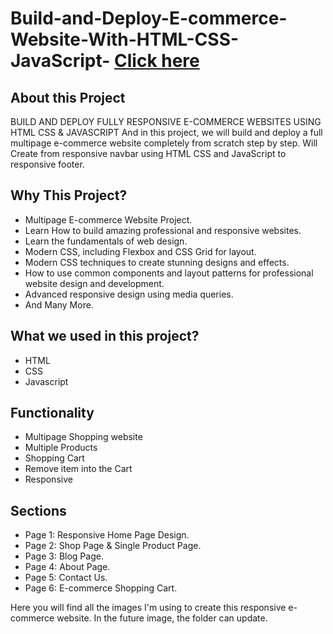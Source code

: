 # Build-and-Deploy-E-commerce-Website-With-HTML-CSS-JavaScript- [Click here ](https://lovely-bavarois-e53407.netlify.app/)
## About this Project
 BUILD AND DEPLOY FULLY RESPONSIVE E-COMMERCE WEBSITES USING HTML CSS & JAVASCRIPT And in this project, we will build and deploy a full multipage e-commerce website completely from scratch step by step. Will Create from responsive navbar using HTML CSS and JavaScript to responsive footer.
## Why This Project?
- Multipage E-commerce Website Project.
- Learn How to build amazing professional and responsive websites.
- Learn the fundamentals of web design.
- Modern CSS, including Flexbox and CSS Grid for layout.
- Modern CSS techniques to create stunning designs and effects.
- How to use common components and layout patterns for professional website design and development.
- Advanced responsive design using media queries.
- And Many More.
## What we used in this project?
- HTML
- CSS
- Javascript
## Functionality
  - Multipage Shopping website
  - Multiple Products
  - Shopping Cart
  - Remove item into the Cart
  - Responsive
  
## Sections
- Page 1: Responsive Home Page Design.
- Page 2: Shop Page & Single Product Page.
- Page 3: Blog Page.
- Page 4: About Page.
- Page 5: Contact Us.
- Page 6: E-commerce Shopping Cart.

Here you will find all the images I'm using to create this responsive e-commerce website. In the future image, the folder can update.
